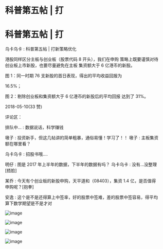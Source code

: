 # 科普第五帖 | 打

# 科普第五帖 | 打

乌卡乌卡 : 科普第五帖 | 打新策略优化

港股同样区分主板与创业板（股票代码 8 开头），我们在申购 策略上既要谨慎对待创业板上市新股，也要尽量避免在主板 集资额大于 6 亿港币的新股。

图 1：同一时期 76 支新股的首日表现，得出的平均收益回报为

16.5%；

图 2：剔除创业板和集资额大于 6 亿港币的新股后的平均回报 达到了 31%。

2018-05-10(33 赞)

评论区：

排队中... : 数据说话，科学赚钱

墩子 : 投资新手，但这几帖讲的简单粗暴，通俗易懂！学习了！！ 墩子 : 主板集资额在哪里看？

乌卡乌卡 : 招股书哦....

明仔 : 图是 2017 年上半年的数据，下半年的数据有吗？ 乌卡乌卡 : 没有...没整理[捂脸]

某乔 : 今天有个创业板的新股申购，天平道和（08403），集资 1.4 亿，是否值得申购呢？[抱拳]

安逸 : 这个是不是还得算上中签率，好的股票中签难，差的股票中签容易，得平均算下数学期望是不是才对

![image](img/Image_788.png)

![image](img/Image_789.png)

![image](img/Image_790.png)

![image](img/Image_791.png)
